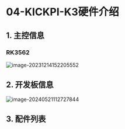 # 04-KICKPI-K3硬件介绍





## 1. 主控信息

### RK3562

![image-20231214152205552](http://tanzhtanzh.oss-cn-shenzhen.aliyuncs.com/img/image-20231214152205552.png)



## 2. 开发板信息

![image-20240521112727844](http://tanzhtanzh.oss-cn-shenzhen.aliyuncs.com/img/image-20240521112727844.png)





## 3. 配件列表



